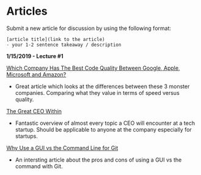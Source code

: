 # Articles

Submit a new article for discussion by using the following format:

```
[article title](link to the article)
- your 1-2 sentence takeaway / description
```


**1/15/2019 - Lecture #1**

[Which Company Has The Best Code Quality Between Google, Apple, Microsoft and Amazon?](https://www.forbes.com/sites/quora/2019/01/02/which-company-has-the-best-code-quality-between-google-apple-microsoft-and-amazon/#518d8c49d4e7)
- Great article which looks at the differences between these 3 monster companies.  Comparing what they value in terms of speed versus quality.

[The Great CEO Within](https://docs.google.com/document/d/1ZJZbv4J6FZ8Dnb0JuMhJxTnwl-dwqx5xl0s65DE3wO8/preview#)
- Fantastic overview of almost every topic a CEO will encounter at a tech startup.  Should be applicable to anyone at the company especially for startups.

[Why Use a GUI vs the Command Line for Git](codehangar.io/git-gui-vs-command-line/)
- An intersting article about the pros and cons of using a GUI vs the command with Git.
